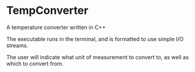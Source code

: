 # TempConverter
A temperature converter written in C++

The executable runs in the terminal, and is formatted to use simple I/O streams.

The user will indicate what unit of measurement to convert to, as well as which to convert from.
